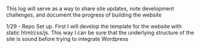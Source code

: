 This log will serve as a way to share site updates, note development challenges, and document the progress of building the website

1/29 - Repo Set up. First I will develop the template for the website with static html/css/js. 
This way I can be sure that the underlying structure of the site is sound before trying to integrate Wordpress


